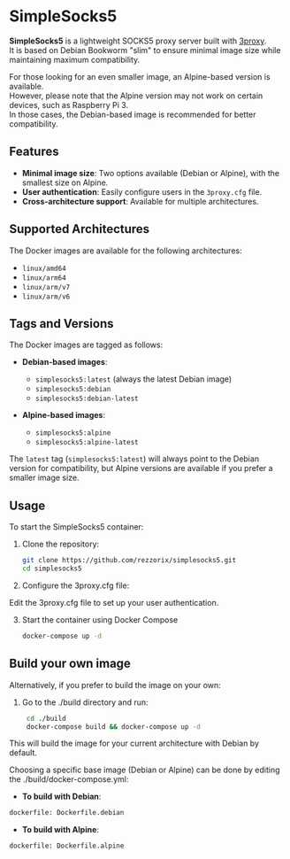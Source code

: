 # SimpleSocks5

**SimpleSocks5** is a lightweight SOCKS5 proxy server built with [3proxy](https://github.com/3proxy/3proxy).  
It is based on Debian Bookworm "slim" to ensure minimal image size while maintaining maximum compatibility.

For those looking for an even smaller image, an Alpine-based version is available.  
However, please note that the Alpine version may not work on certain devices, such as Raspberry Pi 3.  
In those cases, the Debian-based image is recommended for better compatibility.

## Features

- **Minimal image size**: Two options available (Debian or Alpine), with the smallest size on Alpine.
- **User authentication**: Easily configure users in the `3proxy.cfg` file.
- **Cross-architecture support**: Available for multiple architectures.

## Supported Architectures

The Docker images are available for the following architectures:

- `linux/amd64`
- `linux/arm64`
- `linux/arm/v7`
- `linux/arm/v6`

## Tags and Versions

The Docker images are tagged as follows:

- **Debian-based images**:
  - `simplesocks5:latest` (always the latest Debian image)
  - `simplesocks5:debian`
  - `simplesocks5:debian-latest`

- **Alpine-based images**:
  - `simplesocks5:alpine`
  - `simplesocks5:alpine-latest`

The `latest` tag (`simplesocks5:latest`) will always point to the Debian version for compatibility, but Alpine versions are available if you prefer a smaller image size.

## Usage

To start the SimpleSocks5 container:

1. Clone the repository:

   ```bash
   git clone https://github.com/rezzorix/simplesocks5.git
   cd simplesocks5

2. Configure the 3proxy.cfg file:

Edit the 3proxy.cfg file to set up your user authentication.

3. Start the container using Docker Compose
   ```bash
   docker-compose up -d

## Build your own image

Alternatively, if you prefer to build the image on your own:

1. Go to the ./build directory and run:

   ```bash
    cd ./build
    docker-compose build && docker-compose up -d

This will build the image for your current architecture with Debian by default.

Choosing a specific base image (Debian or Alpine) can be done by editing the ./build/docker-compose.yml:

   - **To build with Debian**:
   ```bash
   dockerfile: Dockerfile.debian
   ```

   - **To build with Alpine**:
   ```bash
   dockerfile: Dockerfile.alpine
   ```
